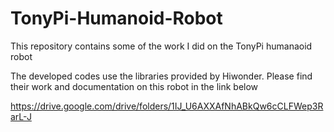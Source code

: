 # TonyPi-Humanoid-Robot
This repository contains some of the work I did on the TonyPi humanaoid robot


The developed codes use the libraries provided by Hiwonder. 
Please find their work and documentation on this robot in the link below

https://drive.google.com/drive/folders/1IJ_U6AXXAfNhABkQw6cCLFWep3RarL-J



